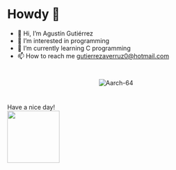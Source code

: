 # Howdy 🤠

- 👋 Hi, I’m Agustín Gutiérrez
- 👀 I’m interested in programming
- 🌱 I’m currently learning C programming
- 📫 How to reach me gutierrezaverruz0@hotmail.com

#
<p align="center"> <img src="https://github-readme-stats.vercel.app/api?username=Aarch-64&show_icons=true&theme=great-gatsby" alt="Aarch-64" />

<img width="0" src="https://visitor-badge.glitch.me/badge?page_id=Aarch-64.Aarch-64" />

#
Have a nice day!
<br>
<img height="120" src="https://github.com/AgustinGutierrez0/AgustinGutierrez0/blob/main/contributions.svg"/>
<br>
